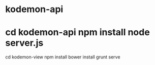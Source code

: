 kodemon-api
===========
cd kodemon-api
npm install
node server.js
===========
cd kodemon-view
npm install
bower install
grunt serve


